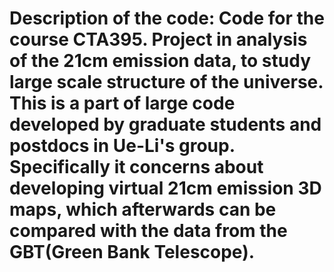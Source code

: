 Description of the code:
Code for the course CTA395. Project in analysis of the 21cm emission data, to study large scale structure of the universe. This is a part of large code developed by graduate students and postdocs in Ue-Li's group. Specifically it concerns about developing virtual 21cm emission 3D maps, which afterwards can be compared with the data from the GBT(Green Bank Telescope).
===
